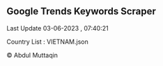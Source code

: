 

## Google Trends Keywords Scraper 
 
Last Update 03-06-2023 , 07:40:21

Country List :
VIETNAM.json



© Abdul Muttaqin 
